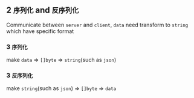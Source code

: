 ## 2 `序列化` and `反序列化` 
Communicate between `server` and `client`, `data` need transform to `string` which have specific format

### 3  `序列化` 
make `data` => `[]byte` => `string`(such as `json`)


### 3  `反序列化` 
make `string`(such as `json`) => `[]byte` => `data` 
